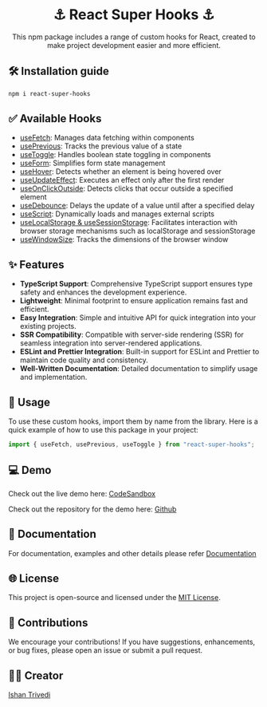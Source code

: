 <div align="center">
    <h1> ⚓ React Super Hooks ⚓ </h1>
    <p>This npm package includes a range of custom hooks for React, created to make project development easier and more efficient.</p>
</div>

## 🛠️ Installation guide

```bash
npm i react-super-hooks
```

## ✅ Available Hooks

-   [useFetch](https://github.com/ishantrivedi25/react-super-hooks/tree/master/docs#usefetch): Manages data fetching within components
-   [usePrevious](https://github.com/ishantrivedi25/react-super-hooks/tree/master/docs#useprevious): Tracks the previous value of a state
-   [useToggle](https://github.com/ishantrivedi25/react-super-hooks/tree/master/docs#usetoggle): Handles boolean state toggling in components
-   [useForm](https://github.com/ishantrivedi25/react-super-hooks/tree/master/docs#useform): Simplifies form state management
-   [useHover](https://github.com/ishantrivedi25/react-super-hooks/tree/master/docs#usehover): Detects whether an element is being hovered over
-   [useUpdateEffect](https://github.com/ishantrivedi25/react-super-hooks/tree/master/docs#useupdateeffect): Executes an effect only after the first render
-   [useOnClickOutside](https://github.com/ishantrivedi25/react-super-hooks/tree/master/docs#useonclickoutside): Detects clicks that occur outside a specified element
-   [useDebounce](https://github.com/ishantrivedi25/react-super-hooks/tree/master/docs#usedebounce): Delays the update of a value until after a specified delay
-   [useScript](https://github.com/ishantrivedi25/react-super-hooks/tree/master/docs#usescript): Dynamically loads and manages external scripts
-   [useLocalStorage & useSessionStorage](https://github.com/ishantrivedi25/react-super-hooks/tree/master/docs#uselocalstorage--usesessionstorage): Facilitates interaction with browser storage mechanisms such as localStorage and sessionStorage
-   [useWindowSize](https://github.com/ishantrivedi25/react-super-hooks/tree/master/docs#usewindowsize): Tracks the dimensions of the browser window

## ✨ Features

-   **TypeScript Support**: Comprehensive TypeScript support ensures type safety and enhances the development experience.
-   **Lightweight**: Minimal footprint to ensure application remains fast and efficient.
-   **Easy Integration**: Simple and intuitive API for quick integration into your existing projects.
-   **SSR Compatibility**: Compatible with server-side rendering (SSR) for seamless integration into server-rendered applications.
-   **ESLint and Prettier Integration**: Built-in support for ESLint and Prettier to maintain code quality and consistency.
-   **Well-Written Documentation**: Detailed documentation to simplify usage and implementation.

## 🚀 Usage

To use these custom hooks, import them by name from the library. Here is a quick example of how to use this package in your project:

```typescript
import { useFetch, usePrevious, useToggle } from "react-super-hooks";
```

## 💻 Demo

Check out the live demo here: [CodeSandbox](https://codesandbox.io/p/github/ishantrivedi25/react-super-hooks-demo/master)

Check out the repository for the demo here: [Github](https://github.com/ishantrivedi25/react-super-hooks-demo)

## 📄 Documentation

For documentation, examples and other details please refer [Documentation](https://github.com/ishantrivedi25/react-super-hooks/tree/master/docs)

## 🌐 License

This project is open-source and licensed under the [MIT License](LICENSE).

## 🤝 Contributions

We encourage your contributions! If you have suggestions, enhancements, or bug fixes, please open an issue or submit a pull request.

## ✍🏻 Creator

[Ishan Trivedi](https://ishantrivedi25.github.io/)
